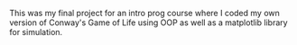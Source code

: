 This was my final project for an intro prog course where I coded my own version of Conway's Game of Life using OOP as well as a matplotlib library for simulation. 
